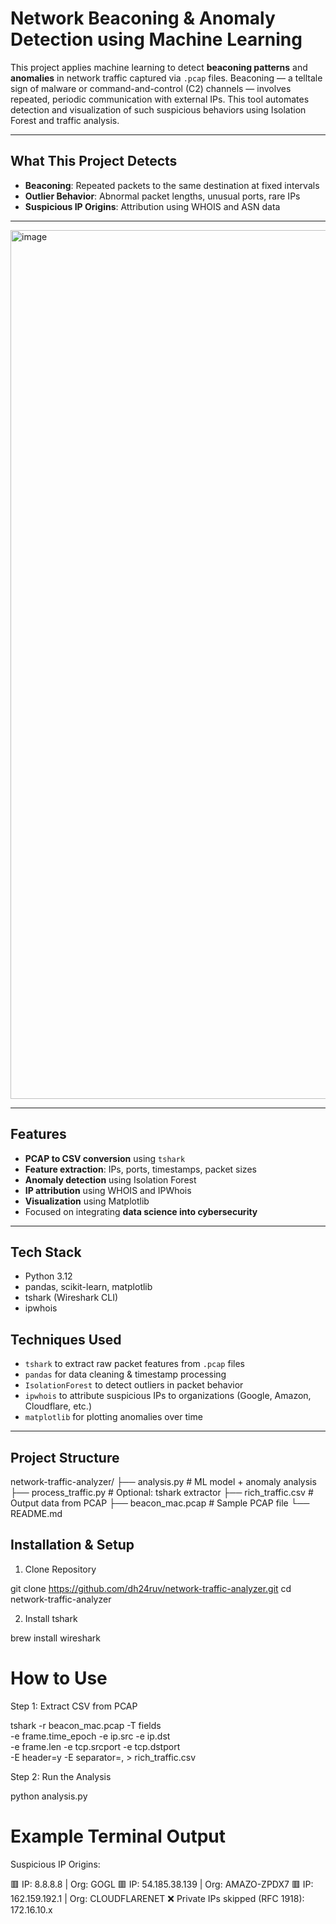 #  Network Beaconing & Anomaly Detection using Machine Learning

This project applies machine learning to detect **beaconing patterns** and **anomalies** in network traffic captured via `.pcap` files. Beaconing — a telltale sign of malware or command-and-control (C2) channels — involves repeated, periodic communication with external IPs. This tool automates detection and visualization of such suspicious behaviors using Isolation Forest and traffic analysis.

---

##  What This Project Detects

-  **Beaconing**: Repeated packets to the same destination at fixed intervals
-  **Outlier Behavior**: Abnormal packet lengths, unusual ports, rare IPs
-  **Suspicious IP Origins**: Attribution using WHOIS and ASN data

---

<img width="1390" alt="image" src="https://github.com/user-attachments/assets/1def6035-cd0e-4106-bcdb-d10f83e08720" />



---

##  Features

-  **PCAP to CSV conversion** using `tshark`
-  **Feature extraction**: IPs, ports, timestamps, packet sizes
-  **Anomaly detection** using Isolation Forest
-  **IP attribution** using WHOIS and IPWhois
-  **Visualization** using Matplotlib
-  Focused on integrating **data science into cybersecurity**

---

##  Tech Stack

- Python 3.12
- pandas, scikit-learn, matplotlib
- tshark (Wireshark CLI)
- ipwhois

##  Techniques Used

- `tshark` to extract raw packet features from `.pcap` files
- `pandas` for data cleaning & timestamp processing
- `IsolationForest` to detect outliers in packet behavior
- `ipwhois` to attribute suspicious IPs to organizations (Google, Amazon, Cloudflare, etc.)
- `matplotlib` for plotting anomalies over time
---

##  Project Structure

network-traffic-analyzer/
├── analysis.py # ML model + anomaly analysis
├── process_traffic.py # Optional: tshark extractor
├── rich_traffic.csv # Output data from PCAP
├── beacon_mac.pcap # Sample PCAP file
└── README.md

##  Installation & Setup

1. Clone Repository

git clone https://github.com/dh24ruv/network-traffic-analyzer.git
cd network-traffic-analyzer

2. Install tshark

brew install wireshark

# How to Use
Step 1: Extract CSV from PCAP

tshark -r beacon_mac.pcap -T fields \
  -e frame.time_epoch -e ip.src -e ip.dst \
  -e frame.len -e tcp.srcport -e tcp.dstport \
  -E header=y -E separator=, > rich_traffic.csv

Step 2: Run the Analysis

python analysis.py

# Example Terminal Output

Suspicious IP Origins:

🟥 IP: 8.8.8.8           | Org: GOGL
🟥 IP: 54.185.38.139     | Org: AMAZO-ZPDX7
🟥 IP: 162.159.192.1     | Org: CLOUDFLARENET
❌ Private IPs skipped (RFC 1918): 172.16.10.x
